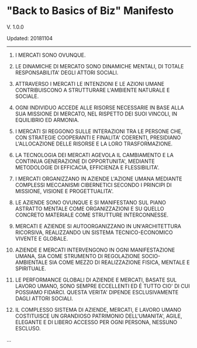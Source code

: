 "Back to Basics of Biz" Manifesto
=================================
V. 1.0.0

Updated: 20181104

---------------------------------

1. I MERCATI SONO OVUNQUE.

2. LE DINAMICHE DI MERCATO SONO DINAMICHE MENTALI, DI TOTALE RESPONSABILITA' DEGLI ATTORI SOCIALI.

3. ATTRAVERSO I MERCATI LE INTENZIONI E LE AZIONI UMANE CONTRIBUISCONO A STRUTTURARE L'AMBIENTE NATURALE E SOCIALE.

4. OGNI INDIVIDUO ACCEDE ALLE RISORSE NECESSARIE IN BASE ALLA SUA MISSIONE DI MERCATO, NEL RISPETTO DEI SUOI VINCOLI, IN EQUILIBRIO ED ARMONIA.

5. I MERCATI SI REGGONO SULLE INTERAZIONI TRA LE PERSONE CHE, CON STRATEGIE COOPERANTI E FINALITA' COERENTI, PRESIDIANO L'ALLOCAZIONE DELLE RISORSE E LA LORO TRASFORMAZIONE.

6. LA TECNOLOGIA DEI MERCATI AGEVOLA IL CAMBIAMENTO E LA CONTINUA GENERAZIONE DI OPPORTUNITA', MEDIANTE METODOLOGIE DI EFFICACIA, EFFICIENZA E FLESSIBILITA'.

7. I MERCATI ORGANIZZANO IN AZIENDE L'AZIONE UMANA MEDIANTE COMPLESSI MECCANISMI CIBERNETICI SECONDO I PRINCIPI DI MISSIONE, VISIONE E PROGETTUALITA'.

8. LE AZIENDE SONO OVUNQUE E SI MANIFESTANO SUL PIANO ASTRATTO MENTALE COME ORGANIZZAZIONI E SU QUELLO CONCRETO MATERIALE COME STRUTTURE INTERCONNESSE.

9. MERCATI E AZIENDE SI AUTOORGANIZZANO IN UN'ARCHITETTURA RICORSIVA, REALIZZANDO UN SISTEMA TECNICO-ECONOMICO VIVENTE E GLOBALE.

10. AZIENDE E MERCATI INTERVENGONO IN OGNI MANIFESTAZIONE UMANA, SIA COME STRUMENTO DI REGOLAZIONE SOCIO-AMBIENTALE SIA COME MEZZO DI REALIZZAZIONE FISICA, MENTALE E SPIRITUALE.

11. LE PERFORMANCE GLOBALI DI AZIENDE E MERCATI, BASATE SUL LAVORO UMANO, SONO SEMPRE ECCELLENTI ED É TUTTO CIO' DI CUI POSSIAMO FIDARCI. QUESTA VERITA' DIPENDE ESCLUSIVAMENTE DAGLI ATTORI SOCIALI.

12. IL COMPLESSO SISTEMA DI AZIENDE, MERCATI, E LAVORO UMANO COSTITUISCE UN GRANDIOSO PATRIMONIO DELL'UMANITA', AGILE, ELEGANTE E DI LIBERO ACCESSO PER OGNI PERSONA, NESSUNO ESCLUSO.

...
